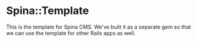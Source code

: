 # Spina::Template

This is the template for Spina CMS. We've built it as a separate gem so that we can use the template for other Rails apps as well.
